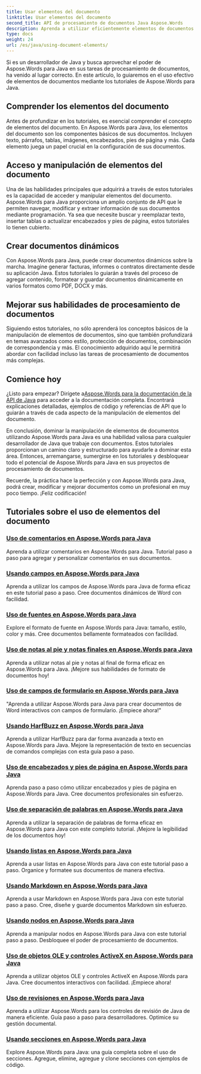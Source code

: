 ```yaml
---
title: Usar elementos del documento
linktitle: Usar elementos del documento
second_title: API de procesamiento de documentos Java Aspose.Words
description: Aprenda a utilizar eficientemente elementos de documentos en Aspose.Words para Java con nuestros completos tutoriales. ¡Mejore sus habilidades de procesamiento de documentos Java hoy!
type: docs
weight: 24
url: /es/java/using-document-elements/
---
```


Si es un desarrollador de Java y busca aprovechar el poder de Aspose.Words para Java en sus tareas de procesamiento de documentos, ha venido al lugar correcto. En este artículo, lo guiaremos en el uso efectivo de elementos de documentos mediante los tutoriales de Aspose.Words para Java.

## Comprender los elementos del documento

Antes de profundizar en los tutoriales, es esencial comprender el concepto de elementos del documento. En Aspose.Words para Java, los elementos del documento son los componentes básicos de sus documentos. Incluyen texto, párrafos, tablas, imágenes, encabezados, pies de página y más. Cada elemento juega un papel crucial en la configuración de sus documentos.

## Acceso y manipulación de elementos del documento

Una de las habilidades principales que adquirirá a través de estos tutoriales es la capacidad de acceder y manipular elementos del documento. Aspose.Words para Java proporciona un amplio conjunto de API que le permiten navegar, modificar y extraer información de sus documentos mediante programación. Ya sea que necesite buscar y reemplazar texto, insertar tablas o actualizar encabezados y pies de página, estos tutoriales lo tienen cubierto.

## Crear documentos dinámicos

Con Aspose.Words para Java, puede crear documentos dinámicos sobre la marcha. Imagine generar facturas, informes o contratos directamente desde su aplicación Java. Estos tutoriales lo guiarán a través del proceso de agregar contenido, formatear y guardar documentos dinámicamente en varios formatos como PDF, DOCX y más.

## Mejorar sus habilidades de procesamiento de documentos

Siguiendo estos tutoriales, no sólo aprenderá los conceptos básicos de la manipulación de elementos de documentos, sino que también profundizará en temas avanzados como estilo, protección de documentos, combinación de correspondencia y más. El conocimiento adquirido aquí le permitirá abordar con facilidad incluso las tareas de procesamiento de documentos más complejas.

## Comience hoy

 ¿Listo para empezar? Dirígete a[Aspose.Words para la documentación de la API de Java](https://reference.aspose.com/words/java/) para acceder a la documentación completa. Encontrará explicaciones detalladas, ejemplos de código y referencias de API que lo guiarán a través de cada aspecto de la manipulación de elementos del documento.

En conclusión, dominar la manipulación de elementos de documentos utilizando Aspose.Words para Java es una habilidad valiosa para cualquier desarrollador de Java que trabaje con documentos. Estos tutoriales proporcionan un camino claro y estructurado para ayudarle a dominar esta área. Entonces, arremangarse, sumergirse en los tutoriales y desbloquear todo el potencial de Aspose.Words para Java en sus proyectos de procesamiento de documentos.

Recuerde, la práctica hace la perfección y con Aspose.Words para Java, podrá crear, modificar y mejorar documentos como un profesional en muy poco tiempo. ¡Feliz codificación!

## Tutoriales sobre el uso de elementos del documento
### [Uso de comentarios en Aspose.Words para Java](./using-comments/)
Aprenda a utilizar comentarios en Aspose.Words para Java. Tutorial paso a paso para agregar y personalizar comentarios en sus documentos.
### [Usando campos en Aspose.Words para Java](./using-fields/)
Aprenda a utilizar los campos de Aspose.Words para Java de forma eficaz en este tutorial paso a paso. Cree documentos dinámicos de Word con facilidad.
### [Uso de fuentes en Aspose.Words para Java](./using-fonts/)
Explore el formato de fuente en Aspose.Words para Java: tamaño, estilo, color y más. Cree documentos bellamente formateados con facilidad.
### [Uso de notas al pie y notas finales en Aspose.Words para Java](./using-footnotes-and-endnotes/)
Aprenda a utilizar notas al pie y notas al final de forma eficaz en Aspose.Words para Java. ¡Mejore sus habilidades de formato de documentos hoy!
### [Uso de campos de formulario en Aspose.Words para Java](./using-form-fields/)
"Aprenda a utilizar Aspose.Words para Java para crear documentos de Word interactivos con campos de formulario. ¡Empiece ahora!"
### [Usando HarfBuzz en Aspose.Words para Java](./using-harfbuzz/)
Aprenda a utilizar HarfBuzz para dar forma avanzada a texto en Aspose.Words para Java. Mejore la representación de texto en secuencias de comandos complejas con esta guía paso a paso.
### [Uso de encabezados y pies de página en Aspose.Words para Java](./using-headers-and-footers/)
Aprenda paso a paso cómo utilizar encabezados y pies de página en Aspose.Words para Java. Cree documentos profesionales sin esfuerzo.
### [Uso de separación de palabras en Aspose.Words para Java](./using-hyphenation/)
Aprenda a utilizar la separación de palabras de forma eficaz en Aspose.Words para Java con este completo tutorial. ¡Mejore la legibilidad de los documentos hoy!
### [Usando listas en Aspose.Words para Java](./using-lists/)
Aprenda a usar listas en Aspose.Words para Java con este tutorial paso a paso. Organice y formatee sus documentos de manera efectiva.
### [Usando Markdown en Aspose.Words para Java](./using-markdown/)
Aprenda a usar Markdown en Aspose.Words para Java con este tutorial paso a paso. Cree, diseñe y guarde documentos Markdown sin esfuerzo.
### [Usando nodos en Aspose.Words para Java](./using-nodes/)
Aprenda a manipular nodos en Aspose.Words para Java con este tutorial paso a paso. Desbloquee el poder de procesamiento de documentos.
### [Uso de objetos OLE y controles ActiveX en Aspose.Words para Java](./using-ole-objects-and-activex/)
Aprenda a utilizar objetos OLE y controles ActiveX en Aspose.Words para Java. Cree documentos interactivos con facilidad. ¡Empiece ahora!
### [Uso de revisiones en Aspose.Words para Java](./using-revisions/)
Aprenda a utilizar Aspose.Words para los controles de revisión de Java de manera eficiente. Guía paso a paso para desarrolladores. Optimice su gestión documental.
### [Usando secciones en Aspose.Words para Java](./using-sections/)
Explore Aspose.Words para Java: una guía completa sobre el uso de secciones. Agregue, elimine, agregue y clone secciones con ejemplos de código.